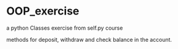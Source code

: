 # OOP_exercise
a python Classes exercise from self.py course

methods for deposit, withdraw and check balance in the account.
